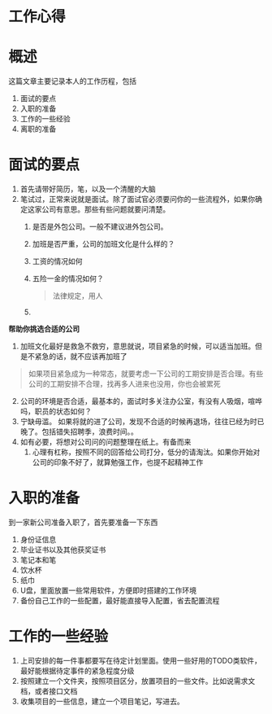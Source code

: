 # 工作心得
# 概述
这篇文章主要记录本人的工作历程，包括
1. 面试的要点
2. 入职的准备
3. 工作的一些经验
4. 离职的准备

# 面试的要点
1. 首先请带好简历，笔，以及一个清醒的大脑
2. 笔试过，正常来说就是面试。除了面试官必须要问你的一些流程外，如果你确定这家公司有意思。那些有些问题就要问清楚。
    1. 是否是外包公司。一般不建议进外包公司。

    2. 加班是否严重，公司的加班文化是什么样的？

    3. 工资的情况如何

    4. 五险一金的情况如何？

       > 法律规定，用人

    5. 


**帮助你挑选合适的公司**
1. 加班文化最好是救急不救穷，意思就说，项目紧急的时候，可以适当加班。但是不紧急的话，就不应该再加班了

>  如果项目紧急成为一种常态，就要考虑一下公司的工期安排是否合理。有些公司的工期安排不合理，找再多人进来也没用，你也会被累死

2. 公司的环境是否合适，最基本的，面试时多关注办公室，有没有人吸烟，喧哗吗，职员的状态如何？
3. 宁缺毋滥。 如果将就的进了公司，发现不合适的时候再退场，往往已经为时已晚了。包括错失招聘季，浪费时间。。
4. 如有必要，将想对公司问的问题整理在纸上。有备而来
   1. 心理有杠称，按照不同的回答给公司打分，低分的请淘汰。如果你开始对公司的印象不好了，就算勉强工作，也提不起精神工作 



# 入职的准备
到一家新公司准备入职了，首先要准备一下东西
1. 身份证信息
2. 毕业证书以及其他获奖证书
3. 笔记本和笔
4. 饮水杯
5. 纸巾
6. U盘，里面放置一些常用软件，方便即时搭建的工作环境
7. 备份自己工作的一些配置，最好能直接导入配置，省去配置流程

# 工作的一些经验
1. 上司安排的每一件事都要写在待定计划里面。使用一些好用的TODO类软件，最好能根据待定事件的紧急程度分级
2. 按照建立一个文件夹，按照项目区分，放置项目的一些文件。比如说需求文档，或者接口文档
3. 收集项目的一些信息，建立一个项目笔记，写进去。


